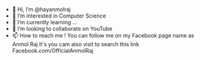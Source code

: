 - 👋 Hi, I’m @hayanmolraj
- 👀 I’m interested in Computer Science
- 🌱 I’m currently learning ...
- 💞️ I’m looking to collaborate on YouTube
- 📫 How to reach me ! You can follow me on my Facebook page name as Anmol Raj it's you cam also visit to search this link Facebook.com/OfficialAnmolRaj

<!---
theanmolraj/theanmolraj is a ✨ special ✨ repository because its `README.md` (this file) appears on your GitHub profile.
You can click the Preview link to take a look at your changes.
--->
